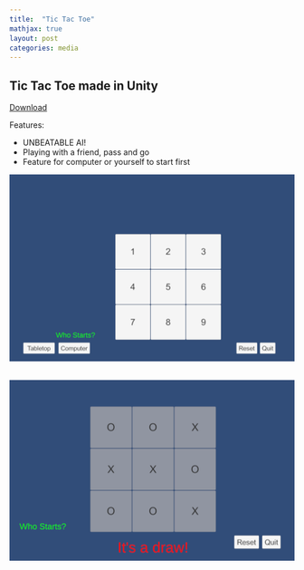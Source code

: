 ```yaml
---
title:  "Tic Tac Toe"
mathjax: true
layout: post
categories: media
---
```


## Tic Tac Toe made in Unity
[Download](https://1drv.ms/u/c/502806d3b757312b/EZmrQUU2GXBEtErFOd8P978BI8qQY7ffxgpcazc0NZxmqQ?e=NqVzAs)

Features:
- UNBEATABLE AI!
- Playing with a friend, pass and go
- Feature for computer or yourself to start first

![TicTacToe Game](/images/tictactoe.png)

![TicTacToe Game](/images/tictactoe2.png)
---
